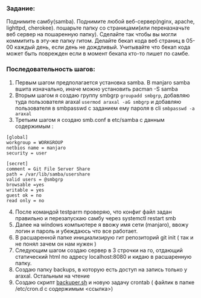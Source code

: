 ### Задание:
Поднимите самбу(samba). Поднимите любой веб-сервер(nginx, apache, lighttpd, cherokee). пошарьте папку со страницами(или переназначьте веб сервер на пошаренную папку). Сделайте так чтобы вы могли коммитить в эту-же папку гитом. Делайте бекап кода веб страниц в 05-00 каждый день, если день не дождливый. Учитывайте что бекап кода может быть поврежден если в момент бекапа кто-то пишет по самбе.

### Последовательность шагов:

1. Первым шагом предполагается установка samba. В manjaro samba вшита изначально, иначе можно установить pacman -S samba
2. Вторым шагом я создаю группу smbgrp `groupadd smbgrp`, добавляю туда пользователя araxal `usermod araxal -aG smbgrp` и добавляю пользователя в smbpasswd с заданием ему пароля в cli `smbpasswd -a araxal`
3. Третьим шагом я создаю smb.conf в etc/samba с данным содержимым : 
```
[global]
workgroup = WORKGROUP
netbios name = manjaro
security = user

[secret]
comment = Git File Server Share
path = /var/lib/samba/usershare
valid users = @smbgrp
browsable =yes
writable = yes
guest ok = no
read only = no
```
4. После командой testparm проверяю, что конфиг файл задан правильно и перезапускаю самбу через systemctl restart smb
5. Далее на windows компьютере я ввожу имя сети (manjaro), ввожу логин и пароль и убеждаюсь что все работает.
6. В расшаренной папке инициализирую гит репозиторий git init ( так и не понял зачем он нам нужен )
7. Следующим шагом создаю сервер в 3 строчки на го, отдающий статический html по адресу localhost:8080 и кидаю в расшаренную папку.
8. Создаю папку backups, в которую есть доступ на запись только у araxal. Остальным на чтение
9. Создаю скрипт [backuper.sh](backuper.sh)  и новую задачу crontab ( файлик в папке /etc/cron.d с содержимым <ссылка>)

